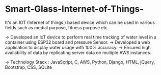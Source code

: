 # Smart-Glass-Internet-of-Things-
It's an IOT (Internet of things ) based device which can be used in various fields such as medial purpose, fitness purpose etc.



-> Developed an IoT device to perform real time tracking of water level in a container using ESP32 board and pressure Sensor. 
-> Developed a web application to display water usage with 100% accuracy. 
-> Ensured high availability of data by replicating server data on multiple AWS instances.

-> Technology Stack : JavaScript, C, AWS, Python, Django, HTML, jQuery, Bootstrap, CSS, SQLite
